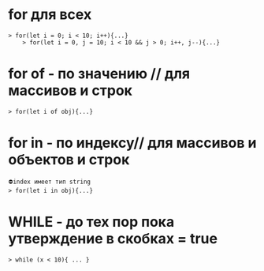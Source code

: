 # for для всех
    > for(let i = 0; i < 10; i++){...}
    	> for(let i = 0, j = 10; i < 10 && j > 0; i++, j--){...}


# for of - по значению // для массивов и строк
	> for(let i of obj){...}

# for in - по индексу// для массивов и объектов и строк
	⛔index имеет тип string
	> for(let i in obj){...}

# WHILE - до тех пор пока утверждение в скобках = true 
    > while (x < 10){ ... }

